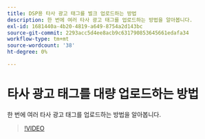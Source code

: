 ```yaml
---
title: DSP용 타사 광고 태그를 벌크 업로드하는 방법
description: 한 번에 여러 타사 광고 태그를 업로드하는 방법을 알아봅니다.
exl-id: 1681440a-4b20-4819-a649-8754a2d143bc
source-git-commit: 2293acc5d4ee8acb9c631790853645661edafa34
workflow-type: tm+mt
source-wordcount: '38'
ht-degree: 0%

---
```


# 타사 광고 태그를 대량 업로드하는 방법

한 번에 여러 타사 광고 태그를 업로드하는 방법을 알아봅니다.

>[!VIDEO](https://video.tv.adobe.com/v/339204)
